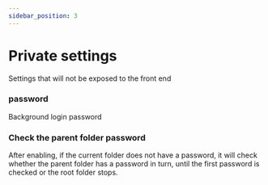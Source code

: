 ```yaml
---
sidebar_position: 3
---
```


# Private settings
Settings that will not be exposed to the front end
### password
Background login password
### Check the parent folder password
After enabling, if the current folder does not have a password, it will check whether the parent folder has a password in turn, until the first password is checked or the root folder stops.
